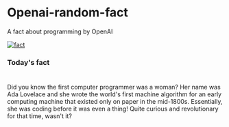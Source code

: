
# Openai-random-fact
 A fact about programming by OpenAI

[![fact](https://github.com/MarioVidoni/openai-daily-fact/actions/workflows/main.yml/badge.svg)](https://github.com/MarioVidoni/openai-daily-fact/actions/workflows/main.yml)

### Today's fact
# 
Did you know the first computer programmer was a woman? Her name was Ada Lovelace and she wrote the world's first machine algorithm for an early computing machine that existed only on paper in the mid-1800s. Essentially, she was coding before it was even a thing! Quite curious and revolutionary for that time, wasn't it?
